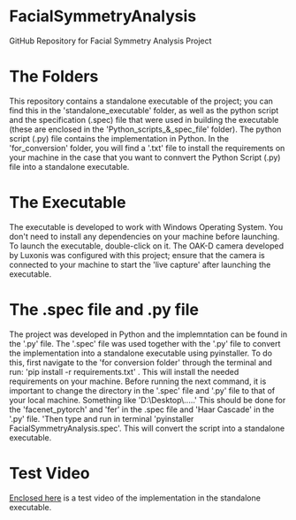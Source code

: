 # FacialSymmetryAnalysis
GitHub Repository for Facial Symmetry Analysis Project

# The Folders
This repository contains a standalone executable of the project; you can find this in the 'standalone_executable' folder, as well as the python script and the specification (.spec) file that were used in building the executable (these are enclosed in the 'Python_scripts_&_spec_file' folder). The python script (.py) file contains the implementation in Python. In the 'for_conversion' folder, you will find a '.txt' file to install the requirements on your machine in the case that you want to connvert the Python Script (.py) file into a standalone executable. 

# The Executable
The executable is developed to work with Windows Operating System. You don't need to install any dependencies on your machine before launching. To launch the executable, double-click on it. 
The OAK-D camera developed by Luxonis was configured with this project; ensure that the camera is connected to your machine to start the 'live capture' after launching the executable. 

# The .spec file and .py file
The project was developed in Python and the implemntation can be found in the '.py' file. The '.spec' file was used together with the '.py' file to convert the implementation into a standalone executable using pyinstaller. To do this, first navigate to the 'for conversion folder' through the terminal and run: 'pip install -r requirements.txt' . This will install the needed requirements on your machine. Before running the next command, it is important to change the directory in the '.spec' file and '.py' file to that of your local machine. Something like 'D:\\Desktop\\.....' This should be done for the 'facenet_pytorch' and 'fer' in the .spec file and 'Haar Cascade' in the '.py' file.  'Then type and run in terminal 'pyinstaller FacialSymmetryAnalysis.spec'. This will convert the script into a standalone executable. 

# Test Video
[Enclosed here](https://drive.google.com/file/d/1mIe6s983FV6RjA9Vsrs5Ns-MLv3G9VDR/view) is a test video of the implementation in the standalone executable. 
